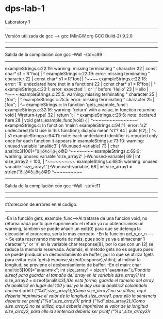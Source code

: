# dps-lab-1
Laboratory 1
*************************************************************************************************
Versión utilizada de gcc --> gcc (MinGW.org GCC Build-2) 9.2.0
*************************************************************************************************
*************************************************************************************************
Salida de la compilación con gcc -Wall -std=c99
*************************************************************************************************
exampleStrings.c:22:19: warning: missing terminating " character
   22 | const char* s1 = R"foo(
      |                   ^
exampleStrings.c:22:19: error: missing terminating " character
   22 | const char* s1 = R"foo(
      |                   ^~~~~
exampleStrings.c:22:18: error: 'R' undeclared here (not in a function)
   22 | const char* s1 = R"foo(
      |                  ^
exampleStrings.c:23:1: error: expected ',' or ';' before 'Hello'
   23 | Hello
      | ^~~~~
exampleStrings.c:25:5: warning: missing terminating " character
   25 | )foo";
      |     ^
exampleStrings.c:25:5: error: missing terminating " character
   25 | )foo";
      |     ^~
exampleStrings.c: In function 'gets_example_func':
exampleStrings.c:32:16: warning: 'return' with a value, in function returning void [-Wreturn-type]
   32 |         return 1;
      |                ^
exampleStrings.c:28:6: note: declared here
   28 | void gets_example_func(void) {
      |      ^~~~~~~~~~~~~~~~~
exampleStrings.c: In function 'main':
exampleStrings.c:94:11: error: 's2' undeclared (first use in this function); did you mean 's1'?
   94 |     puts (s2);
      |           ^~
      |           s1
exampleStrings.c:94:11: note: each undeclared identifier is reported only once for each function it appears in
exampleStrings.c:73:10: warning: unused variable 'analitic3' [-Wunused-variable]
   73 |     char analitic3[100]="ð░ð¢ð░ð╗ð©Ð          ^~~~~~~~~
exampleStrings.c:69:9: warning: unused variable 'size_array2' [-Wunused-variable]
   69 |     int size_array2 = 100;
      |         ^~~~~~~~~~~
exampleStrings.c:68:9: warning: unused variable 'size_array1' [-Wunused-variable]
   68 |     int size_array1 = strlen("ð░ð¢ð░ð╗ð©Ð         ^~~~~~~~~~~
*************************************************************************************************
Salida de la compilación con gcc -Wall -std=c11
*************************************************************************************************
*************************************************************************************************
#Corección de errores en el codigo:
*************************************************************************************************
-En la función gets_example_func-->Al tratarse de una funcion void, no retorna nada por lo que suprimiendo el return ya no obtendriamos un warning, tambien se puede añadir un exit(0) para que se detenga la ejecución el programa, sería lo mas correcto.
-En la función get_y_or_n ---> Se esta reservando memoria de más, pues solo se va a almacenar 1 caracter 'y' or 'n' en la variable char response[8], por lo que con un [2] se reduce la memoria reservada. Además, el método gets no es seguro pues se puede producir un desbordamiento de buffer, por lo que se utiliza fgets para evitar esto fgets(response,sizeof(response),stdin); al indicar la longitud, se previene el desbordamiento de buffer.
-En el main:
            char analitic3[100]="аналитик";
            int size_array1 = sizeof("аналитик");/*Pondría sizeof para guardar el tamaño del array en la variable size_array1*/
            int size_array2 = sizeof(analitic3);/*De esta forma, guardo el tamaño del array de analitic3 en lugar del 100 y asi ya le doy uso al analitic3 colcándolo encima*/
            printf ("%d",size_array1);/*Como size_array1 no se utiliza, aqui deberia imprimirse el valor de la longitud size_array1, para ello la sentencia debería ser printf    ("%d",size_array1)*/
            printf ("%d",size_array2);/*Como size_array2 no se utiliza, aqui deberia imprimirse el valor de la longitud size_array2, para ello la sentencia debería ser printf ("%d",size_array2)*/
